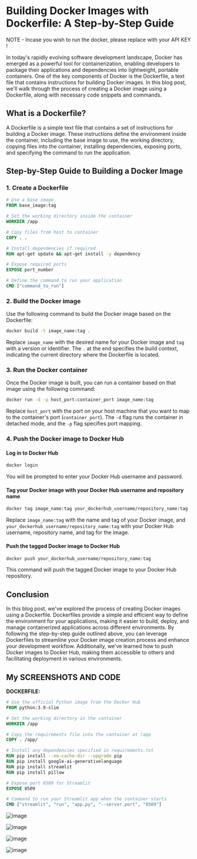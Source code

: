 # Building Docker Images with Dockerfile: A Step-by-Step Guide

NOTE - Incase you wish to run the docker, please replace <APIKEY> with your API KEY !

In today's rapidly evolving software development landscape, Docker has emerged as a powerful tool for containerization, enabling developers to package their applications and dependencies into lightweight, portable containers. One of the key components of Docker is the Dockerfile, a text file that contains instructions for building Docker images. In this blog post, we'll walk through the process of creating a Docker image using a Dockerfile, along with necessary code snippets and commands.

## What is a Dockerfile?

A Dockerfile is a simple text file that contains a set of instructions for building a Docker image. These instructions define the environment inside the container, including the base image to use, the working directory, copying files into the container, installing dependencies, exposing ports, and specifying the command to run the application.

## Step-by-Step Guide to Building a Docker Image

### 1. Create a Dockerfile

```Dockerfile
# Use a base image
FROM base_image:tag

# Set the working directory inside the container
WORKDIR /app

# Copy files from host to container
COPY . .

# Install dependencies if required
RUN apt-get update && apt-get install -y dependency

# Expose required ports
EXPOSE port_number

# Define the command to run your application
CMD ["command_to_run"]
```

### 2. Build the Docker image

Use the following command to build the Docker image based on the Dockerfile:

```bash
docker build -t image_name:tag .
```

Replace `image_name` with the desired name for your Docker image and `tag` with a version or identifier. The `.` at the end specifies the build context, indicating the current directory where the Dockerfile is located.

### 3. Run the Docker container

Once the Docker image is built, you can run a container based on that image using the following command:

```bash
docker run -d -p host_port:container_port image_name:tag
```

Replace `host_port` with the port on your host machine that you want to map to the container's port (`container_port`). The `-d` flag runs the container in detached mode, and the `-p` flag specifies port mapping.

### 4. Push the Docker image to Docker Hub

#### Log in to Docker Hub

```bash
docker login
```

You will be prompted to enter your Docker Hub username and password.

#### Tag your Docker image with your Docker Hub username and repository name

```bash
docker tag image_name:tag your_dockerhub_username/repository_name:tag
```

Replace `image_name:tag` with the name and tag of your Docker image, and `your_dockerhub_username/repository_name:tag` with your Docker Hub username, repository name, and tag for the image.

#### Push the tagged Docker image to Docker Hub

```bash
docker push your_dockerhub_username/repository_name:tag
```

This command will push the tagged Docker image to your Docker Hub repository.

## Conclusion

In this blog post, we've explored the process of creating Docker images using a Dockerfile. Dockerfiles provide a simple and efficient way to define the environment for your applications, making it easier to build, deploy, and manage containerized applications across different environments. By following the step-by-step guide outlined above, you can leverage Dockerfiles to streamline your Docker image creation process and enhance your development workflow. Additionally, we've learned how to push Docker images to Docker Hub, making them accessible to others and facilitating deployment in various environments.

## My SCREENSHOTS AND CODE

**DOCKERFILE:**
```Dockerfile
# Use the official Python image from the Docker Hub
FROM python:3.9-slim

# Set the working directory in the container
WORKDIR /app

# Copy the requirements file into the container at /app
COPY . /app/

# Install any dependencies specified in requirements.txt
RUN pip install --no-cache-dir --upgrade pip
RUN pip install google-ai-generativelanguage
RUN pip install streamlit
RUN pip install pillow

# Expose port 8509 for Streamlit
EXPOSE 8509

# Command to run your Streamlit app when the container starts
CMD ["streamlit", "run", "app.py", "--server.port", "8509"]
```

![image](https://github.com/hrishi-008/create-docker-image/assets/97169623/903bade5-168d-4d04-a222-1da2f1637da8)


![image](https://github.com/hrishi-008/create-docker-image/assets/97169623/cd311456-3cf1-4ce6-809e-a1bd5ba37577)


![image](https://github.com/hrishi-008/create-docker-image/assets/97169623/2ef400c9-9761-4787-be6d-35314858ae24)


![image](https://github.com/hrishi-008/create-docker-image/assets/97169623/c99c7679-f170-4b10-a78e-6dee7b045955)
